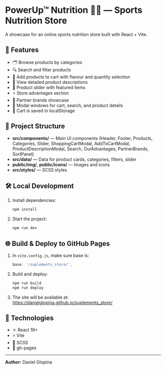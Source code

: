 # PowerUp™ Nutrition 🏋️‍♂️ — Sports Nutrition Store

A showcase for an online sports nutrition store built with React + Vite.

## 🚀 Features
- 🗂️ Browse products by categories
- 🔍 Search and filter products
- 🛒 Add products to cart with flavour and quantity selection
- 📄 View detailed product descriptions
- 🎯 Product slider with featured items
- ⭐ Store advantages section
- 🤝 Partner brands showcase
- 💬 Modal windows for cart, search, and product details
- 💾 Cart is saved in localStorage

## 📁 Project Structure
- **src/components/** — Main UI components (Header, Footer, Products, Categories, Slider, ShoppingCartModal, AddToCartModal, ProductDescriptionModal, Search, OurAdvantages, PartnerBrands, SortPanel)
- **src/data/** — Data for product cards, categories, filters, slider
- **public/img/**, **public/icons/** — Images and icons
- **src/styles/** — SCSS styles

## 🛠️ Local Development
1. Install dependencies:
   ```sh
   npm install
   ```
2. Start the project:
   ```sh
   npm run dev
   ```

## 🌐 Build & Deploy to GitHub Pages
1. In `vite.config.js`, make sure base is:
   ```js
   base: '/suplements_store/',
   ```
2. Build and deploy:
   ```sh
   npm run build
   npm run deploy
   ```
3. The site will be available at:
   https://danielglopina.github.io/suplements_store/

## 🧰 Technologies
- ⚛️ React 19+
- ⚡ Vite
- 🎨 SCSS
- 🚀 gh-pages

---

**Author:** Daniel Glopina
